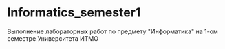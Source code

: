 # Informatics_semester1
Выполнение лабораторных работ по предмету "Информатика" на 1-ом семестре Университета ИТМО
